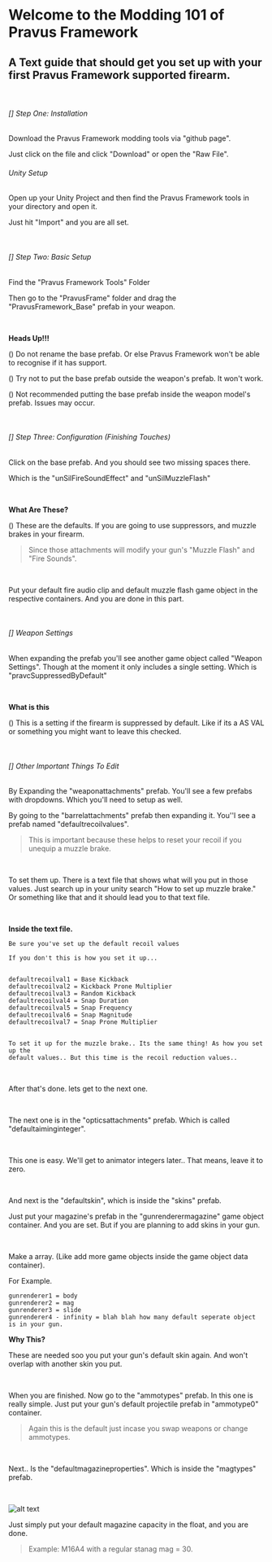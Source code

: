 # Welcome to the Modding 101 of Pravus Framework

## A Text guide that should get you set up with your first Pravus Framework supported firearm.
<br    />

###### [] Step One: Installation

Download the Pravus Framework modding tools via "github page".

Just click on the file and click "Download" or open the "Raw File".

###### Unity Setup

Open up your Unity Project and then find the Pravus Framework tools in your directory and open it.

Just hit "Import" and you are all set.


<br     />

###### [] Step Two: Basic Setup

Find the "Pravus Framework Tools" Folder

Then go to the "PravusFrame" folder and drag the "PravusFramework_Base" prefab in your weapon.

<br    />

**Heads Up!!!**

() Do not rename the base prefab. Or else Pravus Framework won't be able to recognise if it has support.

() Try not to put the base prefab outside the weapon's prefab. It won't work.

() Not recommended putting the base prefab inside the weapon model's prefab. Issues may occur.


<br    />

###### [] Step Three: Configuration (Finishing Touches)

Click on the base prefab. And you should see two missing spaces there.

Which is the "unSilFireSoundEffect" and "unSilMuzzleFlash"

<br    />

**What Are These?**

() These are the defaults. If you are going to use suppressors, and muzzle brakes in your firearm.
> Since those attachments will modify your gun's "Muzzle Flash" and "Fire Sounds".

<br   />

Put your default fire audio clip and default muzzle flash game object in the respective containers.
And you are done in this part.

<br     />

###### [] Weapon Settings

When expanding the prefab you'll see another game object called "Weapon Settings".
Though at the moment it only includes a single setting. Which is "pravcSuppressedByDefault"

<br    />

**What is this**

() This is a setting if the firearm is suppressed by default. Like if its a AS VAL or something you might want to leave this checked.

<br    />

###### [] Other Important Things To Edit

By Expanding the "weaponattachments" prefab. You'll see a few prefabs with dropdowns. Which you'll need to setup as well.

By going to the "barrelattachments" prefab then expanding it. You''l see a prefab named "defaultrecoilvalues".
> This is important because these helps to reset your recoil if you unequip a muzzle brake.

<br      />

To set them up. There is a text file that shows what will you put in those values. Just search up in your unity search "How to set up muzzle brake." Or something like that and it should lead you to that text file.

<br      />

**Inside the text file.**

```
Be sure you've set up the default recoil values

If you don't this is how you set it up...


defaultrecoilval1 = Base Kickback
defaultrecoilval2 = Kickback Prone Multiplier
defaultrecoilval3 = Random Kickback
defaultrecoilval4 = Snap Duration
defaultrecoilval5 = Snap Frequency
defaultrecoilval6 = Snap Magnitude
defaultrecoilval7 = Snap Prone Multiplier


To set it up for the muzzle brake.. Its the same thing! As how you set up the
default values.. But this time is the recoil reduction values..
```


<br    />

After that's done. lets get to the next one.

<br    />

The next one is in the "opticsattachments" prefab.
Which is called "defaultaiminginteger".

<br    />

This one is easy. We'll get to animator integers later.. That means, leave it to zero.

<br    />

And next is the "defaultskin", which is inside the "skins" prefab.

Just put your magazine's prefab in the "gunrenderermagazine" game object container. And you are set.
But if you are planning to add skins in your gun.

<br     />

Make a array. (Like add more game objects inside the game object data container).

For Example.
```
gunrenderer1 = body
gunrenderer2 = mag
gunrenderer3 = slide
gunrenderer4 - infinity = blah blah how many default seperate object is in your gun.
```

**Why This?**

These are needed soo you put your gun's default skin again. And won't overlap with another skin you put.

<br    />

When you are finished. Now go to the "ammotypes" prefab.
In this one is really simple. Just put your gun's default projectile prefab in "ammotype0" container.
> Again this is the default just incase you swap weapons or change ammotypes.

<br    />

Next.. Is the "defaultmagazineproperties". Which is inside the "magtypes" prefab.

<br    />

![alt text](https://github.com/lowqualitysoarin/Pravus-Framework-Tools/tree/main/Pravus-Weapon-Support-101/Guide-Images/defaultmagazineproperties.png?raw=true)

Just simply put your default magazine capacity in the float, and you are done.
> Example: M16A4 with a regular stanag mag = 30.





